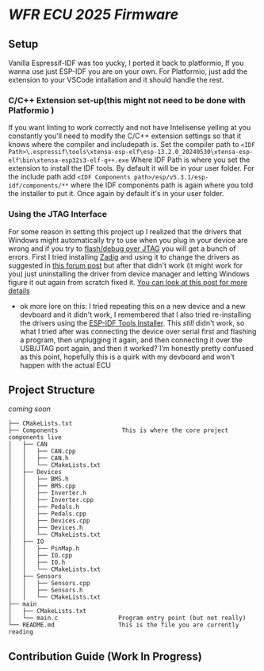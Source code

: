 # _WFR ECU 2025 Firmware_

## Setup
Vanilla Espressif-IDF was too yucky, I ported it back to platformio, If you wanna use just ESP-IDF you are on your own. For Platformio, just add the extension to your VSCode intallation and it should handle the rest.

### C/C++ Extension set-up(this might not need to be done with Platformio )
If you want linting to work correctly and not have Intelisense yelling at you constantly you'll need to modify the C/C++ extension settings so that it knows where the compiler and includepath is. Set the compiler path to `<IDF Path>\.espressif\tools\xtensa-esp-elf\esp-13.2.0_20240530\xtensa-esp-elf\bin\xtensa-esp32s3-elf-g++.exe` Where IDF Path is where you set the extension to install the IDF tools. By default it will be in your user folder. For the include path add `<IDF Components path>/esp/v5.3.1/esp-idf/components/**` where the IDF components path is again where you told the installer to put it. Once again by default it's in your user folder. 

### Using the JTAG Interface
For some reason in setting this project up I realized that the drivers that Windows might automatically try to use when you plug in your device are wrong and if you try to [flash/debug over JTAG](https://docs.espressif.com/projects/esp-idf/en/latest/esp32/api-guides/jtag-debugging/index.html) you will get a bunch of errors. First I tried installing [Zadig](https://zadig.akeo.ie/) and using it to change the drivers as suggested in [this forum post](https://community.platformio.org/t/how-to-use-jtag-built-in-debugger-of-the-esp32-s3-in-platformio/36042) but after that didn't work (it might work for you) just uninstalling the driver from device manager and letting Windows figure it out again from scratch fixed it. [You can look at this post for more details](https://github.com/espressif/idf-installer/issues/133#issuecomment-1098132203)

- ok more lore on this: I tried repeating this on a new device and a new devboard and it didn't work, I remembered that I also tried re-installing the drivers using the [ESP-IDF Tools Installer](https://dl.espressif.com/dl/esp-idf/?idf=4.4). This *still* didn't work, so what I tried after was connecting the device over serial first and flashing a program, then unplugging it again, and then connecting it over the USB/JTAG port again, and then it worked? I'm honestly pretty confused as this point, hopefully this is a quirk with my devboard and won't happen with the actual ECU


## Project Structure
_coming soon_

```
├── CMakeLists.txt
├── Components                  This is where the core project components live
│   ├── CAN                     
│   │   ├── CAN.cpp
│   │   ├── CAN.h
│   │   └── CMakeLists.txt
│   ├── Devices
│   │   ├── BMS.h
│   │   ├── BMS.cpp
│   │   ├── Inverter.h
│   │   ├── Inverter.cpp
│   │   ├── Pedals.h
│   │   ├── Pedals.cpp
│   │   ├── Devices.cpp
│   │   ├── Devices.h
│   │   └── CMakeLists.txt
│   ├── IO
│   │   ├── PinMap.h
│   │   ├── IO.cpp
│   │   ├── IO.h
│   │   └── CMakeLists.txt
│   ├── Sensors
│   │   ├── Sensors.cpp
│   │   ├── Sensors.h
│   │   └── CMakeLists.txt
├── main
│   ├── CMakeLists.txt
│   └── main.c                 Program entry point (but not really)
└── README.md                  This is the file you are currently reading
```

## Contribution Guide (Work In Progress)
